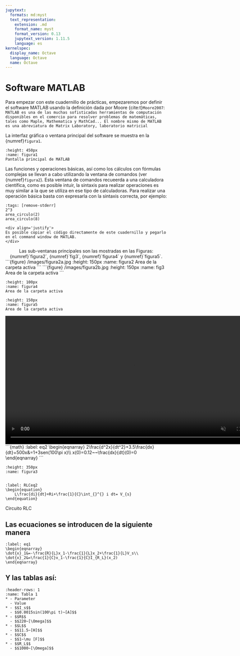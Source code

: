 ```yaml
---
jupytext:
  formats: md:myst
  text_representation:
    extension: .md
    format_name: myst
    format_version: 0.13
    jupytext_version: 1.11.5
    language: es
kernelspec:
  display_name: Octave
  language: Octave
  name: Octave
---
```


# Software MATLAB

Para empezar con este cuadernillo de prácticas, empezaremos por definir el software MATLAB usando la definición dada por Moore {cite:t}`Moore2007`: ``MATLAB es una de las muchas sofisticadas herramientas de computación disponibles
en el comercio para resolver problemas de matemáticas, tales como Maple, Mathematica y MathCad... El nombre mismo de MATLAB es una abreviatura de Matrix Laboratory, laboratorio matricial``


La interfaz gráfica o ventana principal del software se muestra en la {numref}`figura1`.
```{figure} /images/figura1.jpg
:height: 450px
:name: figura1
Pantalla principal de MATLAB
```

Las funciones y operaciones básicas, así como los cálculos con fórmulas complejas se llevan a cabo utilizando la ventana de comandos (ver {numref}`figura2`). Esta ventana de comandos recueerda a una calculadora científica, como es posible intuir, la sintaxis para realizar operaciones es muy similar a la que se utiliza en ese tipo de calculadoras. Para realizar una operación básica basta con expresarla con la sintaxis correcta, por ejemplo: 

```{code-cell} Octave
:tags: [remove-stderr]
2^3
area_circulo(2)
area_circulo(8)
```

```{note}
<div align='justify'>
Es posible copiar el código directamente de este cuadernillo y pegarlo en el command window de MATLAB.
</div>
```

<div align='center'>
Las sub-ventanas principales son las mostradas en las Figuras: {numref}`figura2`, {numref}`fig3`, {numref}`figura4` y {numref}`figura5`.
</div>
```{figure} /images/figura2a.jpg
:height: 150px
:name: figura2
Area de la carpeta activa
```
```{figure} /images/figura2b.jpg
:height: 150px
:name: fig3
Area de la carpeta activa
```

```{figure} /images/figura3b.jpg
:height: 100px
:name: figura4
Area de la carpeta activa
```
```{figure} /images/figura3c.jpg
:height: 150px
:name: figura5
Area de la carpeta activa
```
<div align='center'>
<video controls autoplay muted="true" loop="true" width="800">
    <source src="./_static/videos/cambio_dir.mp4 " type="video/mp4">
</video>
</div>
```{math}
:label: eq2
\begin{eqnarray}
2\frac{d^2x}{dt^2}+3.5\frac{dx}{dt}+500x&=1+3sen(100\pi x)\\
x(0)=0.12~~\frac{dx}{dt}(0)=0
\end{eqnarray}
```

```{figure} /images/Imagen2.png   
:height: 350px
:name: figura3


```

```{math}
:label: RLCeq2
\begin{equation}
    L\frac{di}{dt}+Ri+\frac{1}{C}\int_{}^{} i dt= V_{s} 
\end{equation}
```

Circuito RLC

## Las ecuaciones se introducen de la siguiente manera

```{math}
:label: eq1
\begin{eqnarray}
\dot{x}_1&=-\frac{R}{L}x_1-\frac{1}{L}x_2+\frac{1}{L}V_s\\
\dot{x}_2&=\frac{1}{C}x_1-\frac{1}{C}I_{R_L}(x_2)
\end{eqnarray}
```
## Y las tablas así:

```{list-table} Tabla de parámetros
:header-rows: 1
:name: Tabla 1
* - Parameter
  - Value
* - $$I_s$$
  - $$0.0015sin(100\pi t)~[A]$$
* - $$R$$
  - $$220~[\Omega]$$
* - $$L$$  
  - $$11.5~[H]$$ 
* - $$C$$ 
  - $$1~\mu [F]$$
* - $$R_L$$
  - $$1000~[\Omega]$$
```


